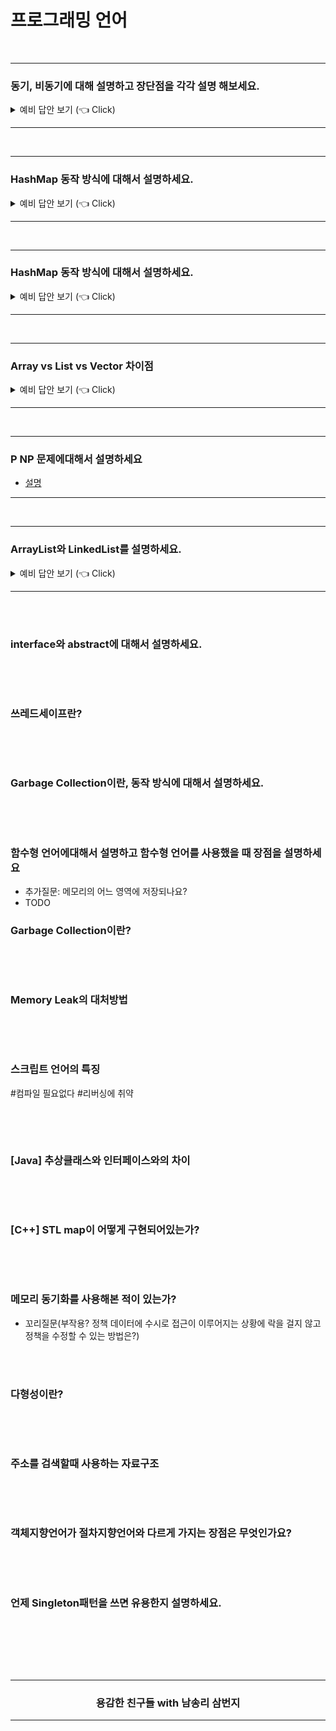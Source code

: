 # 프로그래밍 언어

<br />

----------------------------------------

### 동기, 비동기에 대해 설명하고 장단점을 각각 설명 해보세요.

<details>
   <summary> 예비 답안 보기 (👈 Click)</summary>

<br />

- 동기 : call하고 응답이 올 때까지 기다렸다가 다음 로직을 실행한다.
  - 장점 : 안전성이 보장된다. 순서가 보장된다.
  - 단점 : 느리다.
- 비동기 : call하고 응답이 오지 않아도 다음 로직을 실행한다.
  - 장점 : 빠르다
  - 단점 : 처리 하기가 까다롭다. 순서가 보장이 되지 않는다.

</details>

----------------------------------------

<br />

----------------------------------------

### HashMap 동작 방식에 대해서 설명하세요.

<details>
   <summary> 예비 답안 보기 (👈 Click)</summary>

<br />

HashMap이란 객체를 Map에 넣는 것이다. 

`key-value쌍` 하나만 넣는 것이 가장 기본적이며, __배열의 한 요소를 `bucket` 이라고 한다.__ (자바에서는, 키와 값의 타입은  `클래스  ` 및 `인터페이스` 타입만 가능하다. `기본 타입`  은 사용할 수 없음.)

또한, HashMap에서의 key는 unique해야합니다. (key는 중복 불가, value는 중복 가능))


<div align=center>
  <img src="../_raw/hashmap-1.png">

</div>

`key-value쌍` 이 들어가는 위치는, `key` 의 `Hash값 (HashCode)` 이며, 이로 인해 데이터를 탐색하는데 `O(1)` 로 가능하다. 

이 때, 동일하지 않은 두 객체가 같은 위치에 들어가려고 하는 경우를 `Collision` 이라고 하는데,  `Collision` 은 Map의 성능에 큰 영향을 미치므로, 어떤 `Hash 함수` 를 사용하는 가에 따라서 더 나은 Map이 될 수 있다. 

<br />

이 때, Map에 더 들어갈 공간이 없을때 다음 두 가지 방법을 선택합니다.

1. 리스트로 넣는다.
2. size를 늘린다.

size를 늘리는 방식에 대해서 살펴보겠다. `Load factor` 는 Map의 `capacity` 를 몇 %로 할지를 정하는 값이다. 가령, Map의 사이즈가 4이고, load factor가 0.75라고 해보자.

```java
Map<String, String> map = new HashMap<>(4, 0.75f);
```

주의) 반복문 돌릴 때, Iterator 바로 못 쓰고, `keySet()` 하고 써야함.

그러면, Map의 공간은 다음과 같이 동작한다.

<div align=center>
  <img src="../_raw/hashmap-2.png">

</div>

### 파생질문. HashMap의 `HashCode()`, `equals()` 에 대해서 설명하세요.

1. hashCode()
   : 객체 고유의 해시코드를 반환한다.
   : 두 객체가 같은 객체인지 확인할 때 사용한다.

2. equals()
   : `==` 와 같은 결과를 반환한다.
   : 두 객체의 내용이 같은지 확인할 때 사용한다.

<div align=center>
  <img src="../_raw/hashmap-3.png">
</div>


참고) instanceof 사용

```java
a instanceof b
```

=> a는 b로 형 변환이 가능한지
=> return : true / false

<br />

----------------------------------------

#### 파생질문. HashTable과 HashMap에 대해서 설명하세요.

- 공통점
  -  `key-value 쌍` 으로 데이터를 저장한다는 면에서는 동일하다.
- 차이점
   - HashTable: 멀티 스레드 환경에서 안전(thread safe)하게 객체를 추가, 삭제할 수 있다. 
   -  HashMap: 빠른 대신에 동기화의 문제가 있으며 이를 해결하기 위한 두 가지 방법이 있다.
      - `ConcurrentHashMap` 사용
      - `Collections.synchronizedMap` 사용

```java
Map m = Collections.synchronizedMap(new HashMap(...));
```

</details>

----------------------------------------

<br />

----------------------------------------

### HashMap 동작 방식에 대해서 설명하세요.

<details>
   <summary> 예비 답안 보기 (👈 Click)</summary>

<br />

HashMap이란 객체를 Map에 넣는 것이다. 

`key-value쌍` 하나만 넣는 것이 가장 기본적이며, __배열의 한 요소를 `bucket` 이라고 한다.__ (자바에서는, 키와 값의 타입은  `클래스  ` 및 `인터페이스` 타입만 가능하다. `기본 타입`  은 사용할 수 없음.)

또한, HashMap에서의 key는 unique해야합니다. (key는 중복 불가, value는 중복 가능))


<div align=center>
  <img src="../_raw/hashmap-1.png">

</div>

`key-value쌍` 이 들어가는 위치는, `key` 의 `Hash값 (HashCode)` 이며, 이로 인해 데이터를 탐색하는데 `O(1)` 로 가능하다. 

이 때, 동일하지 않은 두 객체가 같은 위치에 들어가려고 하는 경우를 `Collision` 이라고 하는데,  `Collision` 은 Map의 성능에 큰 영향을 미치므로, 어떤 `Hash 함수` 를 사용하는 가에 따라서 더 나은 Map이 될 수 있다. 

<br />

이 때, Map에 더 들어갈 공간이 없을때 다음 두 가지 방법을 선택한다.

1. 리스트로 넣는다.
2. size를 늘린다.

size를 늘리는 방식에 대해서 살펴보겠다. `Load factor` 는 Map의 `capacity` 를 몇 %로 할지를 정하는 값이다. 가령, Map의 사이즈가 4이고, load factor가 0.75라고 해보자.

```java
Map<String, String> map = new HashMap<>(4, 0.75f);
```

주의) 반복문 돌릴 때, Iterator 바로 못 쓰고, `keySet()` 하고 써야함.

그러면, Map의 공간은 다음과 같이 동작한다.

<div align=center>
  <img src="../_raw/hashmap-2.png">

</div>

### 파생질문. HashMap의 `HashCode()`, `equals()` 에 대해서 설명하세요.

1. hashCode()
   : 객체 고유의 해시코드를 반환한다.
   : 두 객체가 같은 객체인지 확인할 때 사용한다.

2. equals()
   : `==` 와 같은 결과를 반환한다.
   : 두 객체의 내용이 같은지 확인할 때 사용한다.

<div align=center>
  <img src="../_raw/hashmap-3.png">
</div>


참고) instanceof 사용

```java
a instanceof b
```

- a는 b로 형 변환이 가능한지
- 반환값: true or false

<br />

----------------------------------------

### 파생질문. HashTable과 HashMap에 대해서 설명하세요.

<br />

- 공통점
  -  `key-value 쌍` 으로 데이터를 저장한다는 면에서는 동일하다.
- 차이점
   - HashTable: 멀티 스레드 환경에서 안전(thread safe)하게 객체를 추가, 삭제할 수 있다. 
   -  HashMap: 빠른 대신에 동기화의 문제가 있으며 이를 해결하기 위한 두 가지 방법이 있다.
      - `ConcurrentHashMap` 사용
      - `Collections.synchronizedMap` 사용

   ```java
   Map m = Collections.synchronizedMap(new HashMap(...));
   ```

</details>

----------------------------------------

<br />


----------------------------------------

### Array vs List vs Vector 차이점

<details>
   <summary> 예비 답안 보기 (👈 Click)</summary>

<br />

- [array vs list](https://wayhome25.github.io/cs/2017/04/17/cs-18-1/)
- [list vs vector](https://theemeraldtablet.tistory.com/entry/list%EC%99%80-vector-%EC%B0%A8%EC%9D%B4%EC%A0%90) 

</details>

----------------------------------------

<br />

----------------------------------------

### P NP 문제에대해서 설명하세요

- [설명](https://ratsgo.github.io/data%20structure&algorithm/2017/11/30/NP/)

----------------------------------------

<br />

----------------------------------------

### ArrayList와 LinkedList를 설명하세요.

<details>
   <summary> 예비 답안 보기 (👈 Click)</summary>

<br />

- ArrayList와 LinkedList에 공통적으로 List라는 단어가 있다. 즉 선형자료구조라는 공통점이 있다.
- __Array__ List의 이름대로 Array(배열) 입니다.  __Linked__ List는 이름대로 Linked(doubly linked list)입니다. 그렇기에 조회, 삽입, 삭제에 대한 시간복잡도는 배열, 링크드 리스트의 시간복잡도를 그대로 따릅니다.

| ArrayList | LinkedList |
|---|---|
| dynamic array를 이용하여 element 저장  | doubly linked list를 이용하여 element 저장  |
| dynamic array이기에 값을 저장하지 않더라도 일부분 메모리를 고정적으로 할당한 상태이다. | element의 앞 뒤 노드의 주소를 저장하는 오버헤드가 필요하다. |
| Manipulation(삽입, 삭제) 연산은 느리다. element가 삽입 삭제 연산은 영향받는 element를 이동해야한다. (bit shifting 필요)  | Manipulation(삽입, 삭제) 연산은 `ArrayList` 비해 빠르다. 더블 링크드 리스트로 구현되기에 bit shifting는 필요하지 않다. |
|  `List` 인터페이스를 구현하였기에 list 메소드를 사용할 수 있다.  |  `List`, `Deque` 인터페이스를 구현하였기에 list, queue 메소드를 사용할 수 있다. |
| element 접근이 빈번하다면 `ArrayList`가 좋은 선택이다. 인덱스 번호만 안다면 `O(1)`에 접근 가능하다. |  element 삽입 삭제가 빈번하다면 `LinkedList`가 좋은 선택이다. |

</details>

----------------------------------------

<br />

<br />

### interface와 abstract에 대해서 설명하세요.

```

```

<br />
<br />

### 쓰레드세이프란?

```

```

<br />
<br />


### Garbage Collection이란, 동작 방식에 대해서 설명하세요.

```

```

<br />
<br />

### 함수형 언어에대해서 설명하고 함수형 언어를 사용했을 때 장점을 설명하세요

- 추가질문: 메모리의 어느 영역에 저장되나요?
- TODO

### Garbage Collection이란?

```

```

<br />
<br />


### Memory Leak의 대처방법

```

```

<br />
<br />


### 스크립트 언어의 특징

#컴파일 필요없다 #리버싱에 취약

```

```

<br />
<br />



### [Java] 추상클래스와 인터페이스와의 차이

```

```

<br />
<br />


### [C++] STL map이 어떻게 구현되어있는가? 

```

```

<br />
<br />

### 메모리 동기화를 사용해본 적이 있는가? 

- 꼬리질문(부작용? 정책 데이터에 수시로 접근이 이루어지는 상황에 락을 걸지 않고 정책을 수정할 수 있는 방법은?)

<br />
<br />


### 다형성이란? 

```

```

<br />
<br />

### 주소를 검색할때 사용하는 자료구조

```

```

<br />
<br />





### 객체지향언어가 절차지향언어와 다르게 가지는 장점은 무엇인가요?

```

```

<br />
<br />


### 언제 Singleton패턴을 쓰면 유용한지 설명하세요. 

```

```

<br />
<br />



<br />
<br />
<div align=center>
  <hr />
    <h3> 용감한 친구들 with 남송리 삼번지 </h3>
  <hr />
</div>
   
